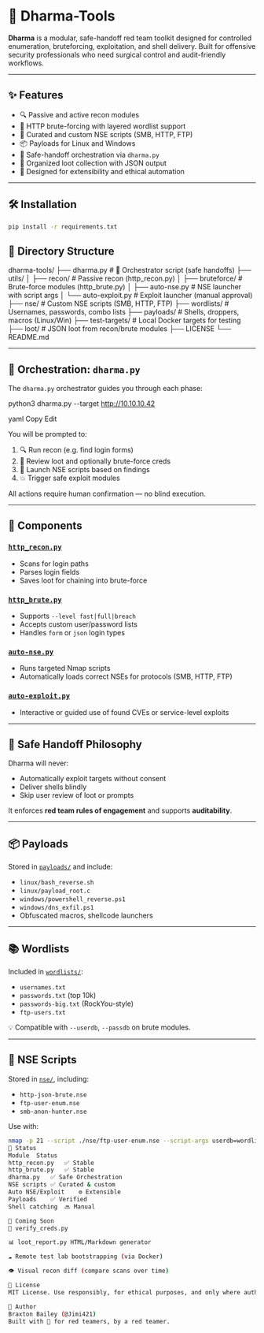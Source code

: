 # 🔱 Dharma-Tools

**Dharma** is a modular, safe-handoff red team toolkit designed for controlled enumeration, bruteforcing, exploitation, and shell delivery. Built for offensive security professionals who need surgical control and audit-friendly workflows.

---

## ✨ Features

- 🔍 Passive and active recon modules
- 🔐 HTTP brute-forcing with layered wordlist support
- 🧪 Curated and custom NSE scripts (SMB, HTTP, FTP)
- 📦 Payloads for Linux and Windows
- 🧠 Safe-handoff orchestration via `dharma.py`
- 📂 Organized loot collection with JSON output
- 🧰 Designed for extensibility and ethical automation

---
## 🛠 Installation

```bash
pip install -r requirements.txt
```


## 📁 Directory Structure

dharma-tools/
├── dharma.py # 🔱 Orchestrator script (safe handoffs)
├── utils/
│ ├── recon/ # Passive recon (http_recon.py)
│ ├── bruteforce/ # Brute-force modules (http_brute.py)
│ ├── auto-nse.py # NSE launcher with script args
│ └── auto-exploit.py # Exploit launcher (manual approval)
├── nse/ # Custom NSE scripts (SMB, HTTP, FTP)
├── wordlists/ # Usernames, passwords, combo lists
├── payloads/ # Shells, droppers, macros (Linux/Win)
├── test-targets/ # Local Docker targets for testing
├── loot/ # JSON loot from recon/brute modules
├── LICENSE
└── README.md


---

## 🔱 Orchestration: `dharma.py`

The `dharma.py` orchestrator guides you through each phase:

python3 dharma.py --target http://10.10.10.42

yaml
Copy
Edit

You will be prompted to:

1. 🔍 Run recon (e.g. find login forms)
2. 🔐 Review loot and optionally brute-force creds
3. 📜 Launch NSE scripts based on findings
4. 💥 Trigger safe exploit modules

All actions require human confirmation — no blind execution.

---

## 🔧 Components

### [`http_recon.py`](utils/recon/http_recon.py)
- Scans for login paths
- Parses login fields
- Saves loot for chaining into brute-force

### [`http_brute.py`](utils/bruteforce/http_brute.py)
- Supports `--level fast|full|breach`
- Accepts custom user/password lists
- Handles `form` or `json` login types

### [`auto-nse.py`](utils/auto-nse.py)
- Runs targeted Nmap scripts
- Automatically loads correct NSEs for protocols (SMB, HTTP, FTP)

### [`auto-exploit.py`](utils/auto-exploit.py)
- Interactive or guided use of found CVEs or service-level exploits

---

## 🔐 Safe Handoff Philosophy

Dharma will never:

- Automatically exploit targets without consent
- Deliver shells blindly
- Skip user review of loot or prompts

It enforces **red team rules of engagement** and supports **auditability**.

---

## 📦 Payloads

Stored in [`payloads/`](payloads/) and include:

- `linux/bash_reverse.sh`
- `linux/payload_root.c`
- `windows/powershell_reverse.ps1`
- `windows/dns_exfil.ps1`
- Obfuscated macros, shellcode launchers

---

## 📚 Wordlists

Included in [`wordlists/`](wordlists/):

- `usernames.txt`
- `passwords.txt` (top 10k)
- `passwords-big.txt` (RockYou-style)
- `ftp-users.txt`

💡 Compatible with `--userdb`, `--passdb` on brute modules.

---

## 🧪 NSE Scripts

Stored in [`nse/`](nse/), including:

- `http-json-brute.nse`
- `ftp-user-enum.nse`
- `smb-anon-hunter.nse`

Use with:

```bash
nmap -p 21 --script ./nse/ftp-user-enum.nse --script-args userdb=wordlists/ftp-users.txt
📌 Status
Module	Status
http_recon.py	✅ Stable
http_brute.py	✅ Stable
dharma.py	✅ Safe Orchestration
NSE scripts	✅ Curated & custom
Auto NSE/Exploit	⚙️ Extensible
Payloads	✅ Verified
Shell catching	🔜 Manual

🔭 Coming Soon
🧪 verify_creds.py

📊 loot_report.py HTML/Markdown generator

☁️ Remote test lab bootstrapping (via Docker)

👁️ Visual recon diff (compare scans over time)

📜 License
MIT License. Use responsibly, for ethical purposes, and only where authorized.

🧠 Author
Braxton Bailey (@Jimi421)
Built with 🔱 for red teamers, by a red teamer.


